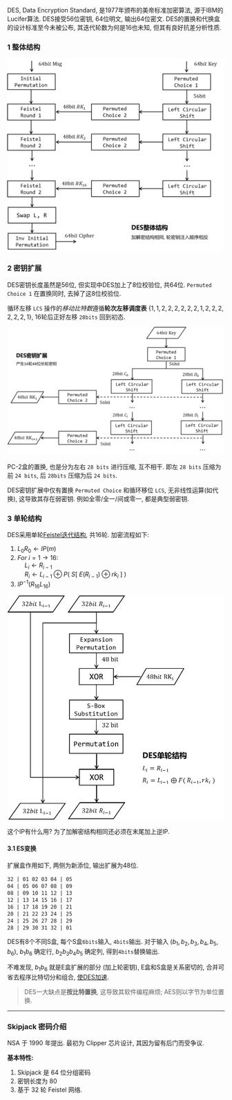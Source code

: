 DES, Data Encryption Standard, 是1977年颁布的美帝标准加密算法, 源于IBM的Lucifer算法. DES接受56位密钥, 64位明文, 输出64位密文. DES的置换和代换盒的设计标准至今未被公布, 其迭代轮数为何是16也未知, 但其有良好抗差分析性质.

### 1 整体结构

![|500](../../../attach/Pasted%20image%2020230610224500.png)

### 2 密钥扩展

DES密钥长度虽然是56位, 但实现中DES加上了8位校验位, 共64位. `Permuted Choice 1` 在置换同时, 去掉了这8位校验位.

循环左移 `LCS` 操作的*移动比特数*遵循**轮次左移调度表** $\{1,1,2,2,2,2,2,2,1,2,2,2,2,2,2,1\}$, 16轮后正好左移 `28bits` 回到初态.

![|500](../../../attach/Pasted%20image%2020230610221457.png)

PC-2盒的置换, 也是分为左右 `28 bits` 进行压缩, 互不相干. 即左 `28 bits` 压缩为 前 `24 bits`, 后 `28bits` 压缩为后 `24 bits`.

DES密钥扩展中仅有置换 `Permuted Choice` 和循环移位 `LCS`, 无非线性运算(如代换), 这导致其存在弱密钥. 例如全零/全一/间或零一, 都是典型弱密钥.

### 3 单轮结构

DES采用单轮[Feistel迭代结构](Feistel结构.md), 共16轮. 加密流程如下:

1. $L_{0}R_{0}\leftarrow IP(m)$
2. $For\ i=1\to 16:$  
	$\quad L_{i}\leftarrow R_{i-1}$  
	$\quad R_{i}\leftarrow L_{i-1}\oplus P(\ S[\ E(R_{i-1})\oplus rk_{i}\ ]\ )$
3. $IP^{-1}(R_{16}L_{16})$

![|350](../../../attach/Pasted%20image%2020230610222849.png)

这个IP有什么用? 为了加解密结构相同还必须在末尾加上逆IP.

#### 3.1 ES变换

扩展盒作用如下, 两侧为新添位, 输出扩展为48位.
```
32 | 01 02 03 04 | 05
04 | 05 06 07 08 | 09
08 | 09 10 11 12 | 13
12 | 13 14 15 16 | 17
16 | 17 18 19 20 | 21
20 | 21 22 23 24 | 25
24 | 25 26 27 28 | 29
28 | 29 30 31 32 | 01
```

DES有8个不同S盒, 每个S盒`6bits`输入, `4bits`输出. 对于输入 $(b_{1}, b_{2}, b_{3}, b_{4},b_{5},b_{6})$, $b_{1}b_{6}$ 确定行, $b_{2}b_{3}b_{4}b_{5}$ 确定列, 得到`4bits`替换输出. 

不难发现, $b_{1}b_{6}$ 就是E盒扩展的部分 (加上轮密钥), E盒和S盒是关系密切的, 合并可省去程序比特切分和组合, [使DES加速](DES-代码加速.md).

> DES一大缺点是**按比特置换**, 这导致其软件编程麻烦; AES则以字节为单位置换.

***

### Skipjack 密码介绍

NSA 于 1990 年提出. 最初为 Clipper 芯片设计, 其因为留有后门而受争议.

**基本特性:**
1. Skipjack 是 64 位分组密码
2. 密钥长度为 80
3. 基于 32 轮 Feistel 网络.